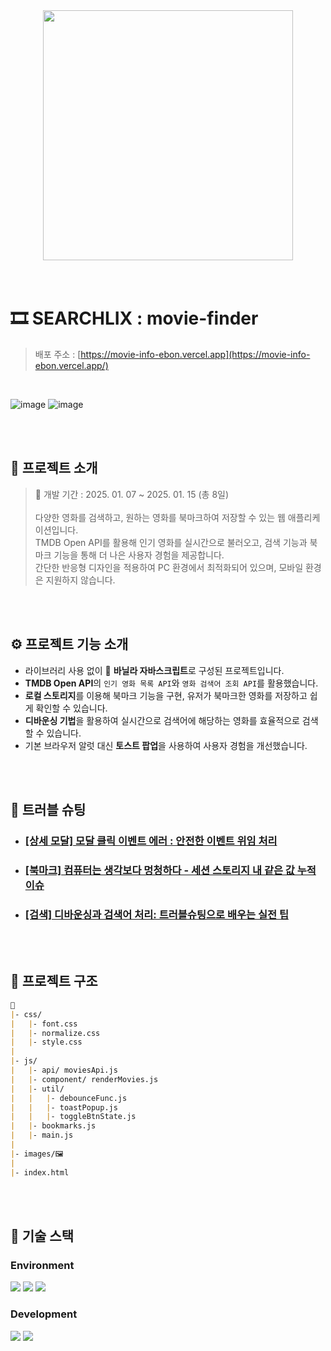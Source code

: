 
<div align="center">
<img src="https://github.com/user-attachments/assets/f4fe452c-3ff5-444e-bf10-3dcc456845bf" width="400">
</div>

<br>
<br>

# 🎞 SEARCHLIX : movie-finder 
> 배포 주소 : [https://movie-info-ebon.vercel.app](https://movie-info-ebon.vercel.app/)

<br>

![image](https://github.com/user-attachments/assets/8db0efcb-f7b9-43b3-a942-ef22177b7d6b)
![image](https://github.com/user-attachments/assets/b5175e0d-a64d-4486-b59b-e66a86f9f5ab)

<br>
<br>

## 💬 프로젝트 소개

> 📅 개발 기간 : 2025. 01. 07 ~ 2025. 01. 15 (총 8일)
> <br><br>
> 다양한 영화를 검색하고, 원하는 영화를 북마크하여 저장할 수 있는 웹 애플리케이션입니다.
> <br> TMDB Open API를 활용해 인기 영화를 실시간으로 불러오고, 검색 기능과 북마크 기능을 통해 더 나은 사용자 경험을 제공합니다.
> <br> 간단한 반응형 디자인을 적용하여 PC 환경에서 최적화되어 있으며, 모바일 환경은 지원하지 않습니다.


<br>
<br>

## ⚙ 프로젝트 기능 소개

- 라이브러리 사용 없이 🍦 **바닐라 자바스크립트**로 구성된 프로젝트입니다.
- **TMDB Open API**의 `인기 영화 목록 API`와 `영화 검색어 조회 API`를 활용했습니다.
- **로컬 스토리지**를 이용해 북마크 기능을 구현, 유저가 북마크한 영화를 저장하고 쉽게 확인할 수 있습니다.
- **디바운싱 기법**을 활용하여 실시간으로 검색어에 해당하는 영화를 효율적으로 검색할 수 있습니다.
- 기본 브라우저 알럿 대신 **토스트 팝업**을 사용하여 사용자 경험을 개선했습니다.

<br>
<br>

## 🚀 트러블 슈팅

- ### [[상세 모달] 모달 클릭 이벤트 에러 : 안전한 이벤트 위임 처리](https://velog.io/@jiyunk/트러블슈팅-모달-클릭-이벤트-에러-안전한-이벤트-위임-처리)
- ### [[북마크] 컴퓨터는 생각보다 멍청하다 - 세션 스토리지 내 같은 값 누적 이슈](https://velog.io/@jiyunk/%ED%8A%B8%EB%9F%AC%EB%B8%94%EC%8A%88%ED%8C%85-%EC%84%B8%EC%85%98-%EC%8A%A4%ED%86%A0%EB%A6%AC%EC%A7%80%EC%95%BC-%EC%99%9C-%EA%B0%99%EC%9D%80-%EA%B0%92%EC%9D%84-%EC%9E%90%EA%BE%B8-%EC%A0%80%EC%9E%A5%ED%95%98%EB%8B%88)
- ### [[검색] 디바운싱과 검색어 처리: 트러블슈팅으로 배우는 실전 팁](https://velog.io/@jiyunk/트러블슈팅-디바운싱과-검색어-처리-트러블슈팅으로-배우는-실전-팁)

<br>
<br>

## 📁 프로젝트 구조

```markdown
📁
|- css/
|   |- font.css
|   |- normalize.css
|   |- style.css  
|
|- js/
|   |- api/ moviesApi.js
|   |- component/ renderMovies.js
|   |- util/
|   |   |- debounceFunc.js
|   |   |- toastPopup.js
|   |   |- toggleBtnState.js
|   |- bookmarks.js
|   |- main.js
|
|- images/🖼
|
|- index.html
```

<br>
<br>

## 🧶 기술 스택
<div align="left">

### Environment
<img src="https://img.shields.io/badge/Visual_Studio_Code-007ACC?style=for-the-badge&logo=https://upload.wikimedia.org/wikipedia/commons/a/a7/Visual_Studio_Code_1.35_icon.svg&logoColor=white" />
<img src="https://img.shields.io/badge/Git-F05032?style=for-the-badge&logo=git&logoColor=white" />
<img src="https://img.shields.io/badge/GitHub-181717?style=for-the-badge&logo=github&logoColor=white" />

<br>

### Development
<img src="https://img.shields.io/badge/JavaScript-F7DF1E?style=for-the-badge&logo=JavaScript&logoColor=white"/>
<img src="https://img.shields.io/badge/themoviedatabase-01B4E4?style=for-the-badge&logo=themoviedatabase&logoColor=white" />


</div>
